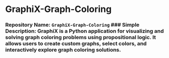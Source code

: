 # GraphiX-Graph-Coloring
### Repository Name: `GraphiX-Graph-Coloring`  ### Simple Description: GraphiX is a Python application for visualizing and solving graph coloring problems using propositional logic. It allows users to create custom graphs, select colors, and interactively explore graph coloring solutions.
